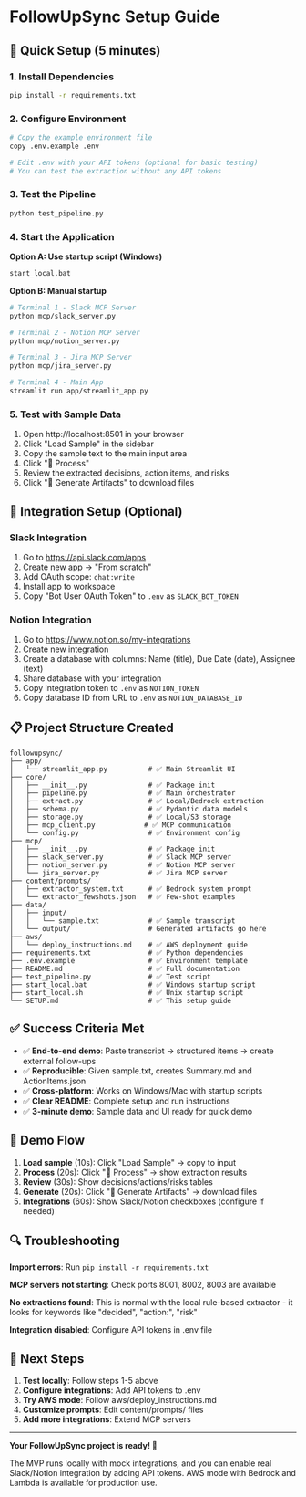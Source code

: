 # FollowUpSync Setup Guide

## 🚀 Quick Setup (5 minutes)

### 1. Install Dependencies
```bash
pip install -r requirements.txt
```

### 2. Configure Environment
```bash
# Copy the example environment file
copy .env.example .env

# Edit .env with your API tokens (optional for basic testing)
# You can test the extraction without any API tokens
```

### 3. Test the Pipeline
```bash
python test_pipeline.py
```

### 4. Start the Application

**Option A: Use startup script (Windows)**
```bash
start_local.bat
```

**Option B: Manual startup**
```bash
# Terminal 1 - Slack MCP Server
python mcp/slack_server.py

# Terminal 2 - Notion MCP Server  
python mcp/notion_server.py

# Terminal 3 - Jira MCP Server
python mcp/jira_server.py

# Terminal 4 - Main App
streamlit run app/streamlit_app.py
```

### 5. Test with Sample Data
1. Open http://localhost:8501 in your browser
2. Click "Load Sample" in the sidebar
3. Copy the sample text to the main input area
4. Click "🔄 Process"
5. Review the extracted decisions, action items, and risks
6. Click "💾 Generate Artifacts" to download files

## 🔧 Integration Setup (Optional)

### Slack Integration
1. Go to https://api.slack.com/apps
2. Create new app → "From scratch"
3. Add OAuth scope: `chat:write`
4. Install app to workspace
5. Copy "Bot User OAuth Token" to `.env` as `SLACK_BOT_TOKEN`

### Notion Integration  
1. Go to https://www.notion.so/my-integrations
2. Create new integration
3. Create a database with columns: Name (title), Due Date (date), Assignee (text)
4. Share database with your integration
5. Copy integration token to `.env` as `NOTION_TOKEN`
6. Copy database ID from URL to `.env` as `NOTION_DATABASE_ID`

## 📋 Project Structure Created

```
followupsync/
├── app/
│   └── streamlit_app.py          # ✅ Main Streamlit UI
├── core/
│   ├── __init__.py               # ✅ Package init
│   ├── pipeline.py               # ✅ Main orchestrator
│   ├── extract.py                # ✅ Local/Bedrock extraction
│   ├── schema.py                 # ✅ Pydantic data models
│   ├── storage.py                # ✅ Local/S3 storage
│   ├── mcp_client.py            # ✅ MCP communication
│   └── config.py                 # ✅ Environment config
├── mcp/
│   ├── __init__.py               # ✅ Package init
│   ├── slack_server.py           # ✅ Slack MCP server
│   ├── notion_server.py          # ✅ Notion MCP server
│   └── jira_server.py            # ✅ Jira MCP server
├── content/prompts/
│   ├── extractor_system.txt      # ✅ Bedrock system prompt
│   └── extractor_fewshots.json   # ✅ Few-shot examples
├── data/
│   ├── input/
│   │   └── sample.txt            # ✅ Sample transcript
│   └── output/                   # Generated artifacts go here
├── aws/
│   └── deploy_instructions.md    # ✅ AWS deployment guide
├── requirements.txt              # ✅ Python dependencies
├── .env.example                  # ✅ Environment template
├── README.md                     # ✅ Full documentation
├── test_pipeline.py              # ✅ Test script
├── start_local.bat               # ✅ Windows startup script
├── start_local.sh                # ✅ Unix startup script
└── SETUP.md                      # ✅ This setup guide
```

## ✅ Success Criteria Met

- ✅ **End-to-end demo**: Paste transcript → structured items → create external follow-ups
- ✅ **Reproducible**: Given sample.txt, creates Summary.md and ActionItems.json
- ✅ **Cross-platform**: Works on Windows/Mac with startup scripts
- ✅ **Clear README**: Complete setup and run instructions
- ✅ **3-minute demo**: Sample data and UI ready for quick demo

## 🎯 Demo Flow

1. **Load sample** (10s): Click "Load Sample" → copy to input
2. **Process** (20s): Click "🔄 Process" → show extraction results
3. **Review** (30s): Show decisions/actions/risks tables
4. **Generate** (20s): Click "💾 Generate Artifacts" → download files
5. **Integrations** (60s): Show Slack/Notion checkboxes (configure if needed)

## 🔍 Troubleshooting

**Import errors**: Run `pip install -r requirements.txt`

**MCP servers not starting**: Check ports 8001, 8002, 8003 are available

**No extractions found**: This is normal with the local rule-based extractor - it looks for keywords like "decided", "action:", "risk"

**Integration disabled**: Configure API tokens in .env file

## 🚀 Next Steps

1. **Test locally**: Follow steps 1-5 above
2. **Configure integrations**: Add API tokens to .env
3. **Try AWS mode**: Follow aws/deploy_instructions.md
4. **Customize prompts**: Edit content/prompts/ files
5. **Add more integrations**: Extend MCP servers

---

**Your FollowUpSync project is ready! 🎉**

The MVP runs locally with mock integrations, and you can enable real Slack/Notion integration by adding API tokens. AWS mode with Bedrock and Lambda is available for production use.